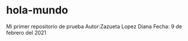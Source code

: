 # hola-mundo
Mi primer repositorio de prueba
Autor:Zazueta Lopez Diana
Fecha: 9 de febrero del 2021
